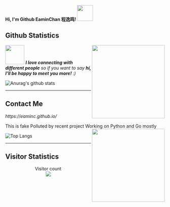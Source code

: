 <strong> Hi, I'm Github EaminChan 程逸鸣! <img src="https://media.giphy.com/media/mGcNjsfWAjY5AEZNw6/giphy.gif" width="50"></strong>

## Github Statistics

<img align='right' src="https://media1.giphy.com/media/v1.Y2lkPTc5MGI3NjExN3A2MDBzbmUzeXVyNXE4YjQ5cndvbTR4OGdqOTV5cGYzNm83a3o4ayZlcD12MV9pbnRlcm5hbF9naWZfYnlfaWQmY3Q9Zw/tHIRLHtNwxpjIFqPdV/giphy.gif" width="230">

<img src="https://media4.giphy.com/media/v1.Y2lkPTc5MGI3NjExc3Y0ZWh1MWN5bXlobHAwNmdnd2Z4dnloeXg0cm8xMmNjdWoxbDF3OSZlcD12MV9pbnRlcm5hbF9naWZfYnlfaWQmY3Q9Zw/TLNdyfKtSsasM/giphy.gif" width="60"> <em><b>I love connecting with different people</b> so if you want to say <b>hi, I'll be happy to meet you more!</b> :)</em>


![Anurag's github stats](https://github-readme-stats.vercel.app/api?username=EaminC&show_icons=true&theme=cobalt&count_private=true)

---

## Contact Me


<p><em>https://eaminc.github.io/</em></p>

This is fake
Polluted by recent project
Working on Python and Go mostly
<img align='right' src="https://media2.giphy.com/media/v1.Y2lkPTc5MGI3NjExeHJlNnQ2MHdidm13OTVjODNxampjdzE2dDk5b3RvdDA2djB5OTFodyZlcD12MV9pbnRlcm5hbF9naWZfYnlfaWQmY3Q9Zw/Vuw9m5wXviFIQ/giphy.gif" width="230">


![Top Langs](https://github-readme-stats.vercel.app/api/top-langs/?username=EaminC&hide_progress=true)

---

## Visitor Statistics


<p align="center"> 
  Visitor count<br>
  <img src="https://profile-counter.glitch.me/EaminC/count.svg" />
</p>


